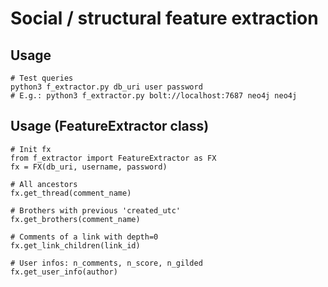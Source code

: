 # Social / structural feature extraction

## Usage

    # Test queries
    python3 f_extractor.py db_uri user password
    # E.g.: python3 f_extractor.py bolt://localhost:7687 neo4j neo4j

## Usage (FeatureExtractor class)

    # Init fx
    from f_extractor import FeatureExtractor as FX
    fx = FX(db_uri, username, password)

    # All ancestors
    fx.get_thread(comment_name)

    # Brothers with previous 'created_utc'
    fx.get_brothers(comment_name)

    # Comments of a link with depth=0
    fx.get_link_children(link_id)

    # User infos: n_comments, n_score, n_gilded
    fx.get_user_info(author)

